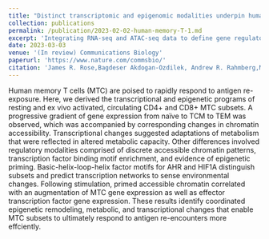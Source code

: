 ```yaml
---
title: "Distinct transcriptomic and epigenomic modalities underpin human memory T cell subsets and their activation potential"
collection: publications
permalink: /publication/2023-02-02-human-memory-T-1.md
excerpt: 'Integrating RNA-seq and ATAC-seq data to define gene regulatory networks associated with memory T cell subsets'
date: 2023-03-03
venue: '(In review) Communications Biology'
paperurl: 'https://www.nature.com/commsbio/'
citation: 'James R. Rose,Bagdeser Akdogan-Ozdilek, Andrew R. Rahmberg,Michael D. Powell,Sakeenah L. Hicks,Christopher D. Scharer, Jeremy M. Boss. Communications Biology (Accepted)'
---
```


Human memory T cells (MTC) are poised to rapidly respond to antigen re-exposure.  Here, we derived the transcriptional and epigenetic programs of resting and ex vivo activated, circulating CD4+ and CD8+ MTC subsets.  A progressive gradient of gene expression from naïve to TCM to TEM was observed, which was accompanied by corresponding changes in chromatin accessibility.  Transcriptional changes suggested adaptations of metabolism that were reflected in altered metabolic capacity.  Other differences involved regulatory modalities comprised of discrete accessible chromatin patterns, transcription factor binding motif enrichment, and evidence of epigenetic priming.  Basic-helix-loop-helix factor motifs for AHR and HIF1A distinguish subsets and predict transcription networks to sense environmental changes.  Following stimulation, primed accessible chromatin correlated with an augmentation of MTC gene expression as well as effector transcription factor gene expression.  These results identify coordinated epigenetic remodeling, metabolic, and transcriptional changes that enable MTC subsets to ultimately respond to antigen re-encounters more effciently.

